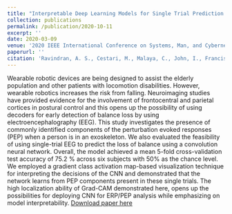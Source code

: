 ```yaml
---
title: "Interpretable Deep Learning Models for Single Trial Prediction of Balance Loss"
collection: publications
permalink: /publication/2020-10-11
excerpt: ''
date: 2020-03-09
venue: '2020 IEEE International Conference on Systems, Man, and Cybernetics (SMC)'
paperurl: ''
citation: 'Ravindran, A. S., Cestari, M., Malaya, C., John, I., Francisco, G. E., Layne, C., & Vidal, J. L. C. (2020, October). Interpretable Deep Learning Models for Single Trial Prediction of Balance Loss. In 2020 IEEE International Conference on Systems, Man, and Cybernetics (SMC) (pp. 268-273). IEEE.'
---
```


Wearable robotic devices are being designed to
assist the elderly population and other patients with locomotion
disabilities. However, wearable robotics increases the risk from
falling. Neuroimaging studies have provided evidence for the
involvement of frontocentral and parietal cortices in postural
control and this opens up the possibility of using decoders for
early detection of balance loss by using electroencephalography
(EEG). This study investigates the presence of commonly
identified components of the perturbation evoked responses
(PEP) when a person is in an exoskeleton. We also evaluated
the feasibility of using single-trial EEG to predict the loss of
balance using a convolution neural network. Overall, the model
achieved a mean 5-fold cross-validation test accuracy of 75.2 %
across six subjects with 50% as the chance level. We employed a
gradient class activation map-based visualization technique for
interpreting the decisions of the CNN and demonstrated that
the network learns from PEP components present in these single
trials. The high localization ability of Grad-CAM demonstrated
here, opens up the possibilities for deploying CNN for ERP/PEP
analysis while emphasizing on model interpretability.
[Download paper here](/files/Paper5.pdf)
